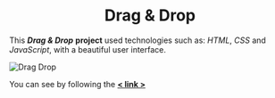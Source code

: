 <h1 align = "center" > Drag & Drop </h1>


This ***Drag & Drop***  **project** used technologies such as: *HTML*, *CSS* and *JavaScript*, with a beautiful user interface. 

   
![Drag Drop](https://user-images.githubusercontent.com/56721591/154790962-d070ce38-1d23-46b0-b95a-166608bb36c8.jpg)


You can see by following the **[< link >](https://jsfiddle.net/KAHRAMON/o6g40nLm/8/)**

